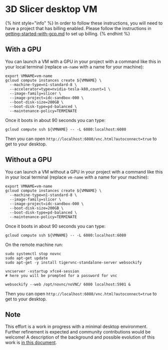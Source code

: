 # 3D Slicer desktop VM

{% hint style="info" %}
In order to follow these instructions, you will need to have a project that has billing enabled. Please follow the instructions in [getting-started-with-gcp.md](../../introduction/getting-started-with-gcp.md "mention") to set up billing.&#x20;
{% endhint %}

## With a GPU

You can launch a VM with a GPU in your project with a command like this in your local terminal (replace `vm-name` with a name for your machine):

```
export VMNAME=vm-name
gcloud compute instances create ${VMNAME} \
  --machine-type=n1-standard-8 \
  --accelerator=type=nvidia-tesla-k80,count=1 \
  --image-family=slicer \
  --image-project=idc-sandbox-000 \
  --boot-disk-size=200GB \
  --boot-disk-type=pd-balanced \
  --maintenance-policy=TERMINATE
```
Once it boots in about 90 seconds you can type:

```
gcloud compute ssh ${VMNAME} -- -L 6080:localhost:6080
```

Then you can open `http://localhost:6080/vnc.html?autoconnect=true` to get to your desktop.

## Without a GPU

You can launch a VM without a GPU in your project with a command like this in your local terminal (replace `vm-name` with a name for your machine):

```
export VMNAME=vm-name
gcloud compute instances create ${VMNAME} \
  --machine-type=n1-standard-8 \
  --image-family=slicer \
  --image-project=idc-sandbox-000 \
  --boot-disk-size=200GB \
  --boot-disk-type=pd-balanced \
  --maintenance-policy=TERMINATE
```


Once it boots in about 90 seconds you can type:

```
gcloud compute ssh ${VMNAME} -- -L 6080:localhost:6080
```

On the remote machine run:
```
sudo systemctl stop novnc
sudo apt-get update
sudo apt-get -y install tigervnc-standalone-server websockify

vncserver -xstartup xfce4-session 
# here you will be prompted for a password for vnc

websockify --web /opt/novnc/noVNC/ 6080 localhost:5901 &

```

Then you can open `http://localhost:6080/vnc.html?autoconnect=true` to get to your desktop.

## Note 
This effort is a work in progress with a minimal desktop environment. Further refinement is expected and community contributions would be welcome! A description of the background and possible evolution of this work is [in this document](https://docs.google.com/document/d/1jfHqjS7Fer7Lhqea5bjyown0b04AsqeOhIBY2gWUDO4/edit).
